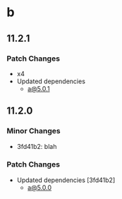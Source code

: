 # b

## 11.2.1

### Patch Changes

- x4
- Updated dependencies
  - a@5.0.1

## 11.2.0

### Minor Changes

- 3fd41b2: blah

### Patch Changes

- Updated dependencies [3fd41b2]
  - a@5.0.0
